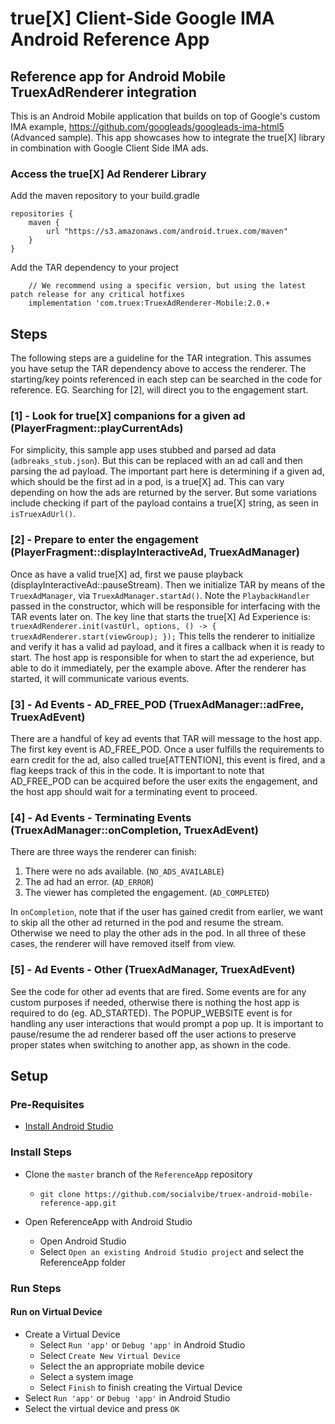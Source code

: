 # true[X] Client-Side Google IMA Android Reference App

## Reference app for Android Mobile TruexAdRenderer integration
This is an Android Mobile application that builds on top of Google's custom IMA example, https://github.com/googleads/googleads-ima-html5 (Advanced sample).  This app showcases how to integrate the true[X] library in combination with Google Client Side IMA ads.


### Access the true[X] Ad Renderer Library
Add the maven repository to your build.gradle

```
repositories {
    maven {
        url "https://s3.amazonaws.com/android.truex.com/maven"
    }
}
```

Add the TAR dependency to your project
```
    // We recommend using a specific version, but using the latest patch release for any critical hotfixes
    implementation 'com.truex:TruexAdRenderer-Mobile:2.0.+
```

## Steps
The following steps are a guideline for the TAR integration.  This assumes you have setup the TAR dependency above to access the renderer.  The starting/key points referenced in each step can be searched in the code for reference.  EG.  Searching for [2], will direct you to the engagement start.

### [1] - Look for true[X] companions for a given ad (PlayerFragment::playCurrentAds)
For simplicity, this sample app uses stubbed and parsed ad data (`adbreaks_stub.json`).  But this can be replaced with an ad call and then parsing the ad payload.  The important part here is determining if a given ad, which should be the first ad in a pod, is a true[X] ad.  This can vary depending on how the ads are returned by the server.  But some variations include checking if part of the payload contains a true[X] string, as seen in `isTruexAdUrl()`.

### [2] - Prepare to enter the engagement (PlayerFragment::displayInteractiveAd, TruexAdManager)
Once as have a valid true[X] ad, first we pause playback (displayInteractiveAd::pauseStream).  Then we initialize TAR by means of the `TruexAdManager`, via `TruexAdManager.startAd()`.  Note the `PlaybackHandler` passed in the constructor, which will be responsible for interfacing with the TAR events later on.  The key line that starts the true[X] Ad Experience is:
`truexAdRenderer.init(vastUrl, options, () -> { truexAdRenderer.start(viewGroup); });`
This tells the renderer to initialize and verify it has a valid ad payload, and it fires a callback when it is ready to start.  The host app is responsible for when to start the ad experience, but able to do it immediately, per the example above.  After the renderer has started, it will communicate various events.

### [3] - Ad Events - AD_FREE_POD (TruexAdManager::adFree, TruexAdEvent)
There are a handful of key ad events that TAR will message to the host app.  The first key event is AD_FREE_POD.  Once a user fulfills the requirements to earn credit for the ad, also called true[ATTENTION], this event is fired, and a flag keeps track of this in the code.  It is important to note that AD_FREE_POD can be acquired before the user exits the engagement, and the host app should wait for a terminating event to proceed.

### [4] - Ad Events - Terminating Events (TruexAdManager::onCompletion, TruexAdEvent)
There are three ways the renderer can finish:

1. There were no ads available. (`NO_ADS_AVAILABLE`)
2. The ad had an error. (`AD_ERROR`)
3. The viewer has completed the engagement. (`AD_COMPLETED`)

In `onCompletion`, note that if the user has gained credit from earlier, we want to skip all the other ad returned in the pod and resume the stream.  Otherwise we need to play the other ads in the pod.  In all three of these cases, the renderer will have removed itself from view.

### [5] - Ad Events - Other (TruexAdManager, TruexAdEvent)
See the code for other ad events that are fired.  Some events are for any custom purposes if needed, otherwise there is nothing the host app is required to do (eg. AD_STARTED).  The POPUP_WEBSITE event is for handling any user interactions that would prompt a pop up.  It is important to pause/resume the ad renderer based off the user actions to preserve proper states when switching to another app, as shown in the code.

## Setup

### Pre-Requisites

* [Install Android Studio](https://developer.android.com/studio/)

### Install Steps

* Clone the `master` branch of the `ReferenceApp` repository
    * `git clone https://github.com/socialvibe/truex-android-mobile-reference-app.git`

* Open ReferenceApp with Android Studio
    * Open Android Studio
    * Select `Open an existing Android Studio project` and select the ReferenceApp folder

### Run Steps

#### Run on Virtual Device
* Create a Virtual Device
    * Select `Run 'app'` or `Debug 'app'` in Android Studio
    * Select `Create New Virtual Device`
    * Select the an appropriate mobile device
    * Select a system image
    * Select `Finish` to finish creating the Virtual Device
* Select `Run 'app'` or `Debug 'app'` in Android Studio
* Select the virtual device and press `OK`